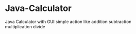 # Java-Calculator
Java Calculator with GUI simple action like addition subtraction multiplication divide
